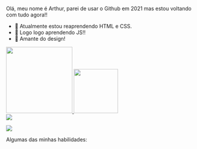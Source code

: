 Olá, meu nome é Arthur, parei de usar o Github em 2021 mas estou voltando com tudo agora!!

- 💬 Atualmente estou reaprendendo HTML e CSS.
- 🌱 Logo logo aprendendo JS!!
- 💓 Amante do design!

<div>
  <a href="https://github.com/Arthurvsd">
  <img height="180em" src="https://github-readme-stats.vercel.app/api?username=Arthurvsd&show_icons=true&theme=dark&include_all_commits=true&count_private=true"/>
  <img height="120em" src="https://github-readme-stats.vercel.app/api/top-langs/?username=Arthurvsd&layout=compact&langs_count=7&theme=dark"/>
</div>

 <div> 
 <a href="https://www.behance.net/pitzzzdesign" target="_blank"><img src="https://img.shields.io/badge/-Behance-blue?style=for-the-badge&logo=behance&logoColor=white" target="_blank"></a> 

 <a href="https://www.instagram.com/i_am_arthur/" target="_blank"><img src="https://img.shields.io/badge/Instagram-E4405F?style=for-the-badge&logo=instagram&logoColor=white" target="_blank"></a>

Algumas das minhas habilidades:
 <img height="" src=""/>

